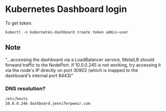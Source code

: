 # Kubernetes Dashboard login

To get token:

`kubectl -n kubernetes-dashboard create token admin-user`

## Note

"...accessing the dashboard via a LoadBalancer service, MetalLB should forward traffic to the NodePort. If 10.0.0.245 is not working, try accessing it via the node's IP directly on port 30902 (which is mapped to the dashboard's internal port 8443)"

### DNS resolution?

```bash
/etc/hosts
10.0.0.246 dashboard.jenniferpweir.com
```
